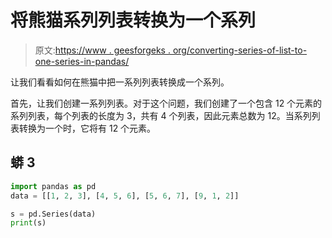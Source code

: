 # 将熊猫系列列表转换为一个系列

> 原文:[https://www . geesforgeks . org/converting-series-of-list-to-one-series-in-pandas/](https://www.geeksforgeeks.org/converting-series-of-lists-to-one-series-in-pandas/)

让我们看看如何在熊猫中把一系列列表转换成一个系列。

首先，让我们创建一系列列表。对于这个问题，我们创建了一个包含 12 个元素的系列列表，每个列表的长度为 3，共有 4 个列表，因此元素总数为 12。当系列列表转换为一个时，它将有 12 个元素。

## 蟒 3

```py
import pandas as pd
data = [[1, 2, 3], [4, 5, 6], [5, 6, 7], [9, 1, 2]]

s = pd.Series(data)
print(s)
```